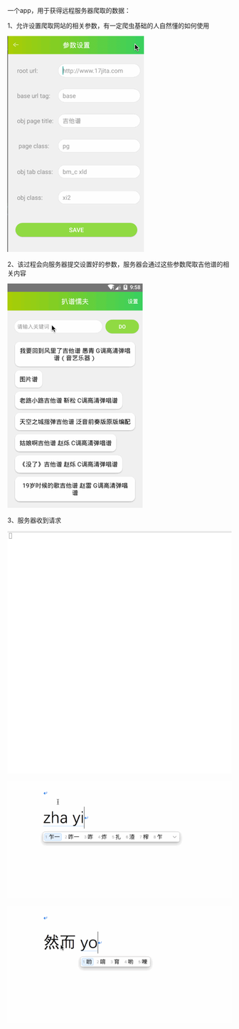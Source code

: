 一个app，用于获得远程服务器爬取的数据：


1、允许设置爬取网站的相关参数，有一定爬虫基础的人自然懂的如何使用

![image](https://github.com/nizhuanxinghe/SpiderApp/blob/master/extra/Untitled.gif)


2、该过程会向服务器提交设置好的参数，服务器会通过这些参数爬取吉他谱的相关内容

![image](https://github.com/nizhuanxinghe/SpiderApp/blob/master/extra/Untitled3.gif)


3、服务器收到请求

![image](https://github.com/nizhuanxinghe/SpiderApp/blob/master/extra/Untitled2.gif)


![image](https://github.com/nizhuanxinghe/SpiderApp/blob/master/extra/Untitled4.gif)

![image](https://github.com/nizhuanxinghe/SpiderApp/blob/master/extra/Untitled5.gif)
